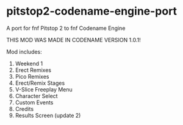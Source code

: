 # pitstop2-codename-engine-port
A port for fnf Pitstop 2 to fnf Codename Engine

THIS MOD WAS MADE IN CODENAME VERSION 1.0.1!

Mod includes:

<Release>

1. Weekend 1
2. Erect Remixes
3. Pico Remixes
4. Erect/Remix Stages
5. V-Slice Freeplay Menu
6. Character Select
7. Custom Events
8. Credits
9. Results Screen (update 2)
